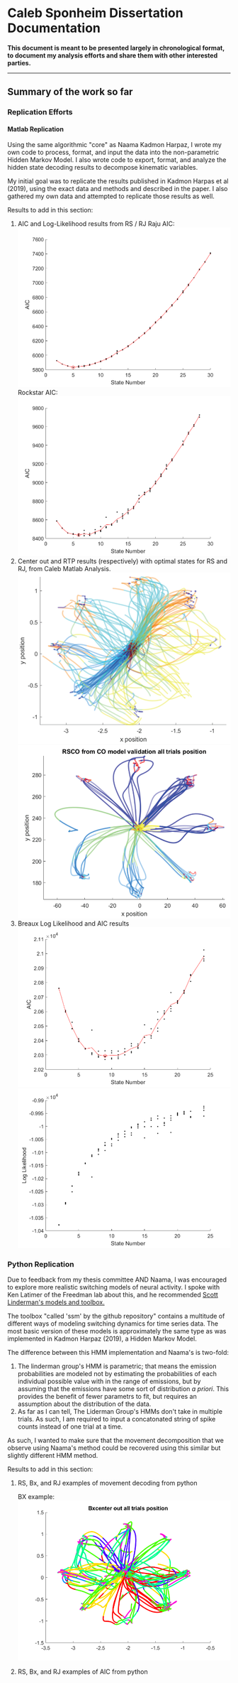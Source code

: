 # Caleb Sponheim Dissertation Documentation

**This document is meant to be presented largely in chronological format, to document my analysis efforts and share them with other interested parties.**

---

## Summary of the work so far

### Replication Efforts

#### Matlab Replication

Using the same algorithmic "core" as Naama Kadmon Harpaz, I wrote my own code to process, format, and input the data into the non-parametric Hidden Markov Model. I also wrote code to export, format, and analyze the hidden state decoding results to decompose kinematic variables.

My initial goal was to replicate the results published in Kadmon Harpas et al (2019), using the exact data and methods and described in the paper. I also gathered my own data and attempted to replicate those results as well.

Results to add in this section:

1. AIC and Log-Likelihood results from RS / RJ
    Raju AIC: ![RJ RTP AIC](embeds/RJ%20RTP%20CT0train%20AIC.png)
    Rockstar AIC: ![RS RTP AIC](/docs/embeds/RS%20RTP%20CT0test%20AIC.png)
2. Center out and RTP results (respectively) with optimal states for RS and RJ, from Caleb Matlab Analysis.
    ![BX CO](embeds/bx_co.png)
    ![RS CO](embeds/rs_co.png)
3. Breaux Log Likelihood and AIC results
    ![BX CO AIC](embeds/Bx%20center_out%20CT0test%20AIC.png)
    ![BX CO LL](embeds/Bx%20center_out%20CT0test%20LL.png)

### Python Replication

Due to feedback from my thesis committee AND Naama, I was encouraged to explore more realistic switching models of neural activity. I spoke with Ken Latimer of the Freedman lab about this, and he recommended [Scott Linderman's models and toolbox.](https://github.com/lindermanlab/ssm)

The toolbox "called 'ssm' by the github repository" contains a multitude of different ways of modeling switching dynamics for time series data. The most basic version of these models is approximately the same type as was implemented in Kadmon Harpaz (2019), a Hidden Markov Model.

The difference between this HMM implementation and Naama's is two-fold:

1. The linderman group's HMM is parametric; that means the emission probabilities are modeled not by estimating the probabilities of each individual possible value with in the range of emissions, but by assuming that the emissions have some sort of distribution *a priori*. This provides the benefit of fewer parametrs to fit, but requires an assumption about the distribution of the data.
2. As far as I can tell, The Liderman Group's HMMs don't take in multiple trials. As such, I am required to input a concatonated string of spike counts instead of one trial at a time.

As such, I wanted to make sure that the movement decomposition that we observe using Naama's method could be recovered using this similar but slightly different HMM method.

Results to add in this section:

1. RS, Bx, and RJ examples of movement decoding from python

    BX example:![BX CO Python](embeds/bx_co_python.png)
2. RS, Bx, and RJ examples of AIC from python
